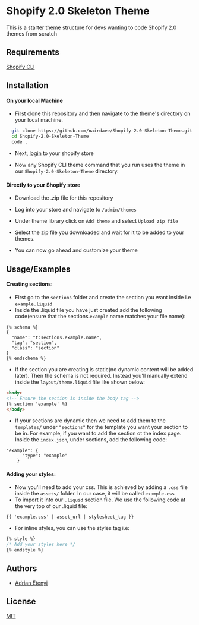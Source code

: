 
# Shopify 2.0 Skeleton Theme

This is a starter theme structure for devs wanting to code Shopify 2.0 themes from scratch



## Requirements

[Shopify CLI](https://shopify.dev/themes/tools/cli/getting-started#install-shopify-cli)

## Installation

#### On your local Machine
* First clone this repository and then navigate to the theme's directory on your local machine.

```bash
  git clone https://github.com/nairdaee/Shopify-2.0-Skeleton-Theme.git
  cd Shopify-2.0-Skeleton-Theme
  code .
```
* Next, [login](https://shopify.dev/themes/tools/cli/getting-started#authenticate) to your shopify store

* Now any Shopify CLI theme command that you run uses the theme in our `Shopify-2.0-Skeleton-Theme` directory.


#### Directly to your Shopify store
* Download the .zip file for this repository

* Log into your store and navigate to `/admin/themes`

* Under theme library click on `Add theme` and select `Upload zip file`
* Select the zip file you downloaded and wait for it to be added to your themes.
* You can now go ahead and customize your theme

## Usage/Examples

####  Creating sections:
* First go to the `sections` folder and create the section you want inside i.e `example.liquid`
* Inside the .liquid file you have just created add the following code(ensure that the sections.`example`.name matches your file name):
```liquid
{% schema %}
{
  "name": "t:sections.example.name",
  "tag": "section",
  "class": "section"
}
{% endschema %}
```
* If the section you are creating is static(no dynamic content will be added later). Then the schema is not required. Instead you'll manually extend inside the `layout/theme.liquid` file like shown below:

```html
<body>
<!-- Ensure the section is inside the body tag -->
{% section 'example' %}
</body>
```
* If your sections are dynamic then we need to add them to the `templates/` under `"sections"` for the template you want your section to be in. For example, if you want to add the section ot the index page. Inside the `index.json`, under sections, add the following code:
```
"example": {
      "type": "example"
    }
```

####  Adding your styles:
* Now you'll need to add your css. This is achieved by adding a `.css` file inside the `assets/` folder. In our case, it will be called `example.css`
* To import it into our `.liquid` section file. We use the following code at the very top of our .liquid file:
```
{{ 'example.css' | asset_url | stylesheet_tag }}
```
* For inline styles, you can use the styles tag i.e:
```css
{% style %}
/* Add your styles here */
{% endstyle %}
```

## Authors

- [Adrian Etenyi](https://www.github.com/nairdaee)


## License

[MIT](https://github.com/nairdaee/Shopify-2.0-Skeleton-Theme/blob/main/LICENSE)

